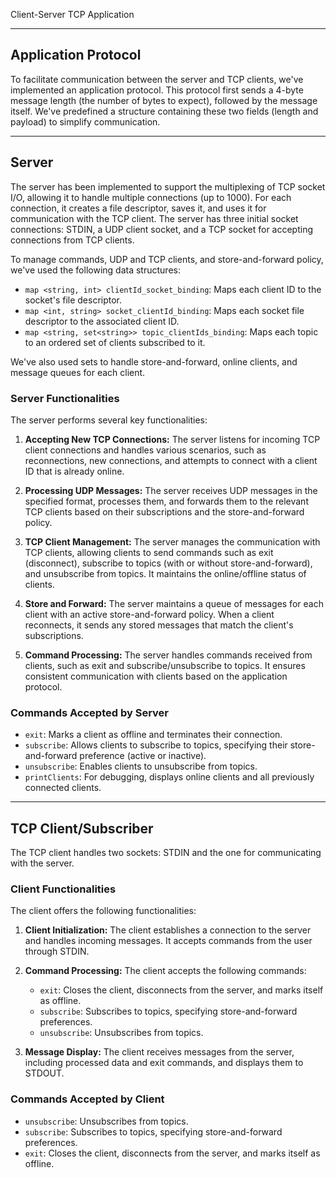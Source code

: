 Client-Server TCP Application

---

## Application Protocol

To facilitate communication between the server and TCP clients, we've implemented an application protocol. This protocol first sends a 4-byte message length (the number of bytes to expect), followed by the message itself. We've predefined a structure containing these two fields (length and payload) to simplify communication.

---

## Server

The server has been implemented to support the multiplexing of TCP socket I/O, allowing it to handle multiple connections (up to 1000). For each connection, it creates a file descriptor, saves it, and uses it for communication with the TCP client. The server has three initial socket connections: STDIN, a UDP client socket, and a TCP socket for accepting connections from TCP clients.

To manage commands, UDP and TCP clients, and store-and-forward policy, we've used the following data structures:
- `map <string, int> clientId_socket_binding`: Maps each client ID to the socket's file descriptor.
- `map <int, string> socket_clientId_binding`: Maps each socket file descriptor to the associated client ID.
- `map <string, set<string>> topic_clientIds_binding`: Maps each topic to an ordered set of clients subscribed to it.

We've also used sets to handle store-and-forward, online clients, and message queues for each client.

### Server Functionalities

The server performs several key functionalities:

1. **Accepting New TCP Connections:** The server listens for incoming TCP client connections and handles various scenarios, such as reconnections, new connections, and attempts to connect with a client ID that is already online.

2. **Processing UDP Messages:** The server receives UDP messages in the specified format, processes them, and forwards them to the relevant TCP clients based on their subscriptions and the store-and-forward policy.

3. **TCP Client Management:** The server manages the communication with TCP clients, allowing clients to send commands such as exit (disconnect), subscribe to topics (with or without store-and-forward), and unsubscribe from topics. It maintains the online/offline status of clients.

4. **Store and Forward:** The server maintains a queue of messages for each client with an active store-and-forward policy. When a client reconnects, it sends any stored messages that match the client's subscriptions.

5. **Command Processing:** The server handles commands received from clients, such as exit and subscribe/unsubscribe to topics. It ensures consistent communication with clients based on the application protocol.

### Commands Accepted by Server

- `exit`: Marks a client as offline and terminates their connection.
- `subscribe`: Allows clients to subscribe to topics, specifying their store-and-forward preference (active or inactive).
- `unsubscribe`: Enables clients to unsubscribe from topics.
- `printClients`: For debugging, displays online clients and all previously connected clients.

---

## TCP Client/Subscriber

The TCP client handles two sockets: STDIN and the one for communicating with the server.

### Client Functionalities

The client offers the following functionalities:

1. **Client Initialization:** The client establishes a connection to the server and handles incoming messages. It accepts commands from the user through STDIN.

2. **Command Processing:** The client accepts the following commands:
   - `exit`: Closes the client, disconnects from the server, and marks itself as offline.
   - `subscribe`: Subscribes to topics, specifying store-and-forward preferences.
   - `unsubscribe`: Unsubscribes from topics.

3. **Message Display:** The client receives messages from the server, including processed data and exit commands, and displays them to STDOUT.

### Commands Accepted by Client

- `unsubscribe`: Unsubscribes from topics.
- `subscribe`: Subscribes to topics, specifying store-and-forward preferences.
- `exit`: Closes the client, disconnects from the server, and marks itself as offline.

